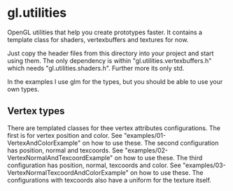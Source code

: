 # gl.utilities
OpenGL utilities that help you create prototypes faster. It contains a template class for shaders, vertexbuffers and textures for now.

Just copy the header files from this directory into your project and start using them. The only dependency is within "gl.utilities.vertexbuffers.h" which needs "gl.utilities.shaders.h". Further more its only std.

In the examples I use glm for the types, but you should be able to use your own types.

## Vertex types

There are templated classes for thee vertex attributes configurations. The first is for vertex position and color. See "examples/01-VertexAndColorExample" on how to use these. The second configuration has position, normal and texcoords. See "examples/02-VertexNormalAndTexcoordExample" on how to use these. The third configuration has position, normal, texcoords and color. See "examples/03-VertexNormalTexcoordAndColorExample" on how to use these. The configurations with texcoords also have a uniform for the texture itself.